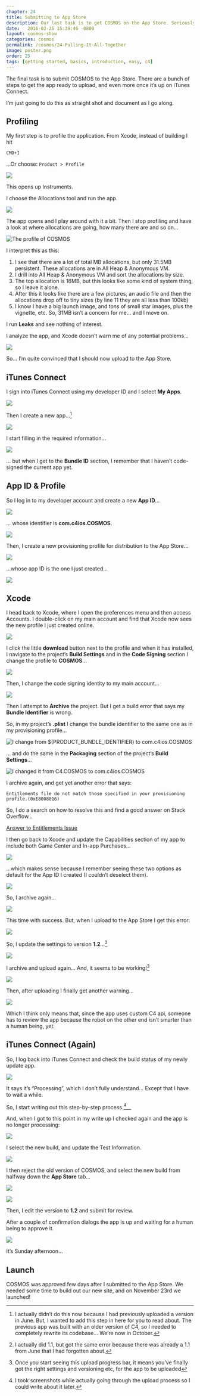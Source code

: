 ```yaml
---
chapter: 24
title: Submitting to App Store
description: Our last task is to get COSMOS on the App Store. Seriously.
date:   2016-02-25 15:39:46 -0800
layout: cosmos-show
categories: cosmos
permalink: /cosmos/24-Pulling-It-All-Together
image: poster.png
order: 25
tags: [getting started, basics, introduction, easy, c4]
---
```


The final task is to submit COSMOS to the App Store. There are a bunch of steps to get the app ready to upload, and even more once it’s up on iTunes Connect.

I’m just going to do this as straight shot and document as I go along.

## Profiling
My first step is to profile the application. From Xcode, instead of building I hit

`CMD+I`

…Or choose: `Product > Profile`

![](01.png)

This opens up Instruments.

I choose the Allocations tool and run the app.

![](02.png)

The app opens and I play around with it a bit. Then I stop profiling and have a look at where allocations are going, how many there are and so on…

![The profile of COSMOS](03.png)

I interpret this as this:

1. I see that there are a lot of total MB allocations, but only 31.5MB persistent. These allocations are in All Heap & Anonymous VM.
2. I drill into All Heap & Anonymous VM and sort the allocations by size.
3. The top allocation is 16MB, but this looks like some kind of system thing, so I leave it alone.
4. After this it looks like there are a few pictures, an audio file and then the allocations drop off to tiny sizes (by line 11 they are all less than 100kb)
5. I know I have a big launch image, and tons of small star images, plus the vignette, etc. So, 31MB isn’t a concern for me… and I move on.

I run __Leaks__ and see nothing of interest.

I analyze the app, and Xcode doesn’t warn me of any potential problems…

![](04.png)

So… I’m quite convinced that I should now upload to the App Store.

## iTunes Connect
I sign into iTunes Connect using my developer ID and I select __My Apps__.

![](05.png)

Then I create a new app…[^1]

[^1]: I actually didn’t do this now because I had previously uploaded a version in June. But, I wanted to add this step in here for you to read about. The previous app was built with an older version of C4, so I needed to completely rewrite its codebase… We’re now in October. 

![](06.png)

I start filling in the required information…

![](07.png)

… but when I get to the __Bundle ID__ section, I remember that I haven’t code-signed the current app yet.

## App ID & Profile
So I log in to my developer account and create a new __App ID__…

![](08.png)

… whose identifier is __com.c4ios.COSMOS__.

![](09.png)

Then, I create a new provisioning profile for distribution to the App Store…

![](10.png)

…whose app ID is the one I just created…

![](11.png)

## Xcode
I head back to Xcode, where I open the preferences menu and then access Accounts. I double-click on my main account and find that Xcode now sees the new profile I just created online.

![](12.png)

I click the little __download__ button next to the profile and when it has installed, I navigate to the project’s __Build Settings__ and in the __Code Signing__ section I change the profile to __COSMOS__…

![](13.png)

Then, I change the code signing identity to my main account…

![](14.png)

Then I attempt to __Archive__ the project. But I get a build error that says my __Bundle Identifier__ is wrong.

So, in my project’s __.plist__ I change the bundle identifier to the same one as in my provisioning profile…

![I change from $(PRODUCT_BUNDLE_IDENTIFIER) to com.c4ios.COSMOS](15.png)

… and do the same in the __Packaging__ section of the project’s __Build Settings__…

![I changed it from C4.COSMOS to com.c4ios.COSMOS](17.png)

I archive again, and get yet another error that says:

    Entitlements file do not match those specified in your provisioning profile.(0xE8008016)

So, I do a search on how to resolve this and find a good answer on Stack Overflow…

[Answer to Entitlements Issue](http://stackoverflow.com/questions/22625785/entitlements-file-do-not-match-those-specified-in-your-provisioning-profile-0xe)

I then go back to Xcode and update the Capabilities section of my app to include both Game Center and In-app Purchases…

![](18.png)

…which makes sense because I remember seeing these two options as default for the App ID I created (I couldn’t deselect them).

![](19.png)

So, I archive again…

![](20.png)

This time with success. But, when I upload to the App Store I get this error:

![](21.png)

So, I update the settings to version __1.2__…[^2]

[^2]: I actually did 1.1, but got the same error because there was already a 1.1 from June that I had forgotten about.

![](22.png)

I archive and upload again… And, it seems to be working![^3]

[^3]: Once you start seeing this upload progress bar, it means you’ve finally got the right settings and versioning etc, for the app to be uploaded

![](23.png)

Then, after uploading I finally get another warning…

![](24.png)

Which I think only means that, since the app uses custom C4 api, someone has to review the app because the robot on the other end isn’t smarter than a human being, yet.

## iTunes Connect (Again)
So, I log back into iTunes Connect and check the build status of my newly update app.

![](25.png)

It says it’s “Processing”, which I don’t fully understand… Except that I have to wait a while.

So, I start writing out this step-by-step process.[^4]__

[^4]: I took screenshots while actually going through the upload process so I could write about it later. 

And, when I got to this point in my write up I checked again and the app is no longer processing:

![](26.png)

I select the new build, and update the Test Information.

![](27.png)

I then reject the old version of COSMOS, and select the new build from halfway down the __App Store__ tab…

![](28.png)

![](29.png)

Then, I edit the version to __1.2__ and submit for review.

After a couple of confirmation dialogs the app is up and waiting for a human being to approve it.

![](30.png)

It’s Sunday afternoon…

## Launch

COSMOS was approved few days after I submitted to the App Store. We needed some time to build out our new site, and on November 23rd we launched!